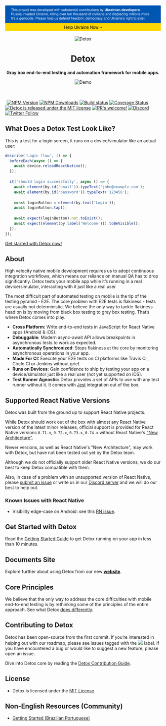 <!-- markdownlint-configure-file { "first-line-heading": 0 } -->

[![SWUbanner](https://raw.githubusercontent.com/vshymanskyy/StandWithUkraine/main/banner-direct.svg)](https://stand-with-ukraine.pp.ua)

<p align="center">
  <img alt="Detox" width=380 src="https://raw.githubusercontent.com/wix/Detox/master/docs/img/DetoxLogo.png"/>
</p>
<h1 align="center">
  Detox
</h1>
<p align="center">
<b>Gray box end-to-end testing and automation framework for mobile apps.</b>
</p>
<p align="center">
<img alt="Demo" src="docs/img/Detox.gif"/>
</p>
<h1></h1>

<img src="https://user-images.githubusercontent.com/1962469/89655670-1c235c80-d8d3-11ea-9320-0f865767ef5d.png" alt="" height=24 width=1> [![NPM Version](https://img.shields.io/npm/v/detox.svg?style=flat)](https://www.npmjs.com/package/detox) [![NPM Downloads](https://img.shields.io/npm/dm/detox.svg?style=flat)](https://www.npmjs.com/package/detox) [![Build status](https://badge.buildkite.com/39afde30a964a6763de9753762bc80264ba141e1c1f41fc878.svg)](https://buildkite.com/wix-mobile-oss/detox) [![Coverage Status](https://coveralls.io/repos/github/wix/Detox/badge.svg?branch=master)](https://coveralls.io/github/wix/Detox?branch=master) [![Detox is released under the MIT license](https://img.shields.io/badge/license-MIT-blue.svg)](LICENSE) [![PR's welcome!](https://img.shields.io/badge/PRs-welcome-brightgreen.svg)](https://wix.github.io/Detox/docs/contributing) [![Discord](https://img.shields.io/discord/957617863550697482?color=%235865F2\&label=discord)](https://discord.gg/CkD5QKheF5) [![Twitter Follow](https://img.shields.io/twitter/follow/detoxe2e?label=Follow\&style=social)](https://twitter.com/detoxe2e)

## What Does a Detox Test Look Like?

This is a test for a login screen, it runs on a device/simulator like an actual user:

```js
describe('Login flow', () => {
  beforeEach(async () => {
    await device.reloadReactNative();
  });

  it('should login successfully', async () => {
    await element(by.id('email')).typeText('john@example.com');
    await element(by.id('password')).typeText('123456');

    const loginButton = element(by.text('Login'));
    await loginButton.tap();

    await expect(loginButton).not.toExist();
    await expect(element(by.label('Welcome'))).toBeVisible();
  });
});
```

[Get started with Detox now!](https://wix.github.io/Detox/docs/introduction/getting-started)

## About

High velocity native mobile development requires us to adopt continuous integration workflows, which means our reliance on manual QA has to drop significantly. Detox tests your mobile app while it’s running in a real device/simulator, interacting with it just like a real user.

The most difficult part of automated testing on mobile is the tip of the testing pyramid - E2E. The core problem with E2E tests is flakiness - tests are usually not deterministic. We believe the only way to tackle flakiness head on is by moving from black box testing to gray box testing. That’s where Detox comes into play.

- **Cross Platform:** Write end-to-end tests in JavaScript for React Native apps (Android & iOS).
- **Debuggable:** Modern async-await API allows breakpoints in asynchronous tests to work as expected.
- **Automatically Synchronized:** Stops flakiness at the core by monitoring asynchronous operations in your app.
- **Made For CI:** Execute your E2E tests on CI platforms like Travis CI, Circle CI or Jenkins without grief.
- **Runs on Devices:** Gain confidence to ship by testing your app on a device/simulator just like a real user (not yet supported on iOS).
- **Test Runner Agnostic:** Detox provides a set of APIs to use with any test runner without it. It comes with [Jest](https://jestjs.io) integration out of the box.

## Supported React Native Versions

Detox was built from the ground up to support React Native projects.

While Detox should work out of the box with almost any React Native version of the latest minor releases, official support is provided for React Native versions `0.71.x`, `0.72.x`, `0.73.x`, `0.74.x` without React Native's ["New Architecture"](https://reactnative.dev/docs/the-new-architecture/landing-page).

Newer versions, as well as React Native's "New Architecture", may work with Detox, but have not been tested out yet by the Detox team.

Although we do not officially support older React Native versions, we do our best to keep Detox compatible with them.

Also, in case of a problem with an unsupported version of React Native, please [submit an issue](https://github.com/wix/Detox/issues/new/choose) or write us in our [Discord server](https://discord.gg/CkD5QKheF5) and we will do our best to help out.

### Known Issues with React Native

- Visibility edge-case on Android: see this [RN issue](https://github.com/facebook/react-native/issues/23870).

## Get Started with Detox

Read the [Getting Started Guide](https://wix.github.io/Detox/docs/introduction/getting-started) to get Detox running on your app in less than 10 minutes.

## Documents Site

Explore further about using Detox from our new **[website](https://wix.github.io/Detox/)**.

## Core Principles

We believe that the only way to address the core difficulties with mobile end-to-end testing is by rethinking some of the principles of the entire approach. See what Detox [does differently](https://wix.github.io/Detox/docs/articles/design-principles).

## Contributing to Detox

Detox has been open-source from the first commit. If you’re interested in helping out with our roadmap, please see issues tagged with the [<img src="docs/img/github-label-contributors.png">](https://github.com/wix/Detox/labels/user%3A%20looking%20for%20contributors) label. If you have encountered a bug or would like to suggest a new feature, please open an issue.

Dive into Detox core by reading the [Detox Contribution Guide](https://wix.github.io/Detox/docs/contributing).

## License

- Detox is licensed under the [MIT License](LICENSE)

## Non-English Resources (Community)

- [Getting Started (Brazilian Portuguese)](https://medium.com/quia-digital/iniciando-com-detox-framework-1-4-ce31ad7ae812)
